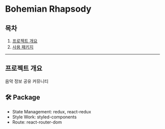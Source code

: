 # Bohemian Rhapsody

## 목차

1. [프로젝트 개요](#-프로젝트-개요)
2. [사용 패키지](#-🛠-Package)

***

## 프로젝트 개요

음악 정보 공유 커뮤니티

## 🛠 Package

- State Management: redux, react-redux
- Style Work: styled-components
- Route: react-router-dom

